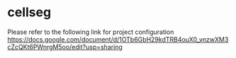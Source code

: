 # cellseg


Please refer to the following link for project configuration
https://docs.google.com/document/d/1OTb6GbH29kdTRB4ouX0_vnzwXM3cZcQKt6PWnrgM5oo/edit?usp=sharing


